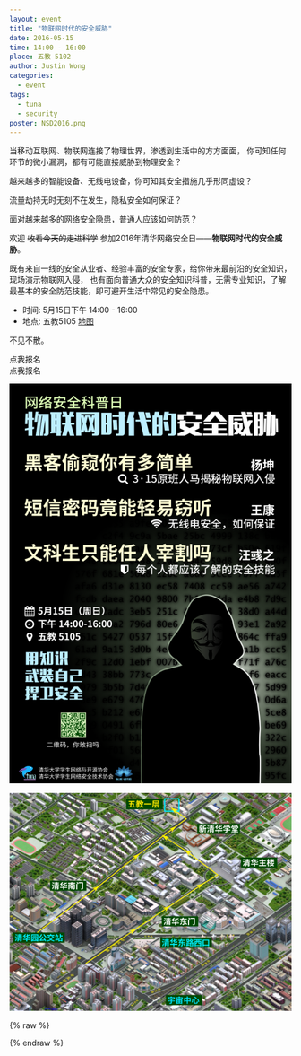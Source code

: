 ```yaml
---
layout: event
title: "物联网时代的安全威胁"
date: 2016-05-15
time: 14:00 - 16:00
place: 五教 5102
author: Justin Wong
categories:
  - event
tags:
  - tuna
  - security
poster: NSD2016.png
---
```


当移动互联网、物联网连接了物理世界，渗透到生活中的方方面面，
你可知任何环节的微小漏洞，都有可能直接威胁到物理安全？

越来越多的智能设备、无线电设备，你可知其安全措施几乎形同虚设？

流量劫持无时无刻不在发生，隐私安全如何保证？

面对越来越多的网络安全隐患，普通人应该如何防范？

欢迎 <del>收看今天的走进科学</del> 参加2016年清华网络安全日——**物联网时代的安全威胁**。

既有来自一线的安全从业者、经验丰富的安全专家，给你带来最前沿的安全知识，现场演示物联网入侵，
也有面向普通大众的安全知识科普，无需专业知识，了解最基本的安全防范技能，即可避开生活中常见的安全隐患。

- <i class="fa fa-calendar"></i> 时间: 5月15日下午 14:00 - 16:00
- <i class="fa fa-map-marker"></i> 地点: 五教5105 [地图](#map)

不见不散。


<div id="trick">
  <div class="container visible-xs">
    <div class="row">
      <div class="btn-group btn-group-justified col-xs-12">
        <div class="btn btn-large btn-success"> 点我报名 </div>
      </div>
    </div>
  </div>
  <div class="btn btn-large btn-success hidden-xs"> 点我报名 </div>
</div>

![](/assets/img/events/NSD2016.png)

<img src="/assets/img/events/map_t5.png" id="map" />

{% raw %}
<script type="text/javascript">
$(document).ready(function(){
	$("#trick > .btn").click(function(){
		$('html').addClass('bad');
		$('.navbar-brand').html("<img src='/assets/img/bluelotus.png' />清华大学网络安全技术协会");
		setTimeout(function(){
			alert("其实不用报名啦...");
			alert("别忘了是周日下午两点哦!");
			alert("五教5105哦!");
			alert("一定要来哟!");
		}, 1000);
	});
});
</script>
{% endraw %}


